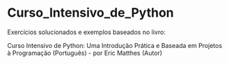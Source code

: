 # Curso_Intensivo_de_Python

Exercícios solucionados e exemplos baseados no livro: 

Curso Intensivo de Python: Uma Introdução Prática e Baseada em Projetos à Programação (Português) - por Eric Matthes (Autor)


